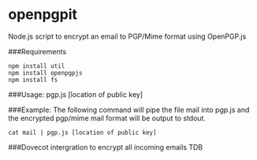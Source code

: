 # openpgpit
Node.js script to encrypt an email to PGP/Mime format using OpenPGP.js

###Requirements
```
npm install util
npm install openpgpjs
npm install fs
```
###Usage:
pgp.js [location of public key]

###Example:
The following command will pipe the file mail into pgp.js and the encrypted pgp/mime mail format will be output to stdout.
```
cat mail | pgp.js [location of public key]
```
###Dovecot intergration to encrypt all incoming emails
TDB
